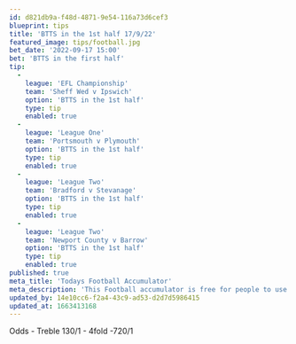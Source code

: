 ```yaml
---
id: d821db9a-f48d-4871-9e54-116a73d6cef3
blueprint: tips
title: 'BTTS in the 1st half 17/9/22'
featured_image: tips/football.jpg
bet_date: '2022-09-17 15:00'
bet: 'BTTS in the first half'
tip:
  -
    league: 'EFL Championship'
    team: 'Sheff Wed v Ipswich'
    option: 'BTTS in the 1st half'
    type: tip
    enabled: true
  -
    league: 'League One'
    team: 'Portsmouth v Plymouth'
    option: 'BTTS in the 1st half'
    type: tip
    enabled: true
  -
    league: 'League Two'
    team: 'Bradford v Stevanage'
    option: 'BTTS in the 1st half'
    type: tip
    enabled: true
  -
    league: 'League Two'
    team: 'Newport County v Barrow'
    option: 'BTTS in the 1st half'
    type: tip
    enabled: true
published: true
meta_title: 'Todays Football Accumulator'
meta_description: 'This Football accumulator is free for people to use who are looking for Football tips. UK football tips daily. Lets beat the bookies. Winning Bets'
updated_by: 14e10cc6-f2a4-43c9-ad53-d2d7d5986415
updated_at: 1663413168
---
```

Odds - Treble 130/1 - 4fold -720/1